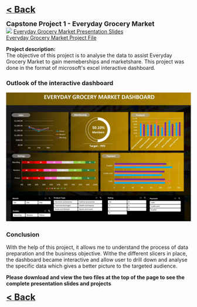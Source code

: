 <a href="javascript:history.back()"><b><font size="+2">< Back</font></b></a> 
  

<b><font size="+1">Capstone Project 1 - Everyday Grocery Market</font></b><br>
![](images/ppt/png)
<a><a href="/Projects/Nicholas Yang Jun Hao Capstone Project 1.pdf" target="_blank">Everyday Grocery Market Presentation Slides</a><br>
<a><a href="/Projects/Nicholas Yang Jun Hao Capstone Project 1.xlsx" target="_blank">Everyday Grocery Market Project File</a>
  

**Project description:** <br>
The objective of this project is to analyse the data to assist Everyday Grocery Market to gain memeberships and marketshare. This project was done in the format of microsoft's excel interactive dashboard.



### Outlook of the interactive dashboard

<img src="images/Capstone 1 dashboard.JPG"/>

### Conclusion

With the help of this project, it allows me to understand the process of data preparation and the business objective. Withe the different slicers in place, the dashboard became interactive and allow user to drill down and analyse the specific data which gives a better picture to the targeted audience.

<b>Please download and view the two files at the top of the page to see the complete presentation slides and projects</b>


<a href="javascript:history.back()"><b><font size="+2">< Back</font></b></a>

